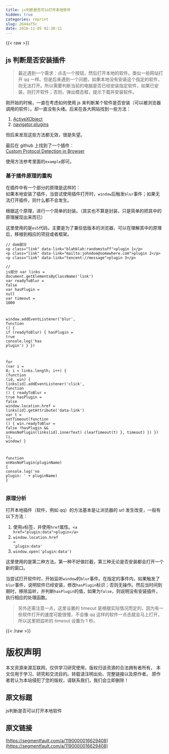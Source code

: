 ```yaml
---
title: js判断是否可以打开本地软件
hidden: true
categories: reprint
slug: 2644af5c
date: 2018-11-05 02:30:11
---
```


{{< raw >}}
<h2 id="articleHeader0">js &#x5224;&#x65AD;&#x662F;&#x5426;&#x5B89;&#x88C5;&#x63D2;&#x4EF6;</h2><blockquote>&#x6700;&#x8FD1;&#x9047;&#x5230;&#x4E00;&#x4E2A;&#x9700;&#x6C42;&#xFF1A;&#x70B9;&#x51FB;&#x4E00;&#x4E2A;&#x6309;&#x94AE;&#xFF0C;&#x7136;&#x540E;&#x6253;&#x5F00;&#x672C;&#x5730;&#x7684;&#x8F6F;&#x4EF6;&#x3002;&#x7C7B;&#x4F3C;&#x4E00;&#x4E9B;&#x7F51;&#x7AD9;&#x6253;&#x5F00; qq &#x4E00;&#x6837;&#x3002;&#x4F46;&#x662F;&#x540E;&#x6765;&#x9047;&#x5230;&#x4E00;&#x4E2A;&#x95EE;&#x9898;&#xFF0C;&#x5982;&#x679C;&#x672C;&#x5730;&#x6CA1;&#x6709;&#x5B89;&#x88C5;&#x8FD9;&#x4E2A;&#x6307;&#x5B9A;&#x7684;&#x8F6F;&#x4EF6;&#xFF0C;&#x5219;&#x65E0;&#x6CD5;&#x6253;&#x5F00;&#x3002;&#x6240;&#x4EE5;&#x9700;&#x8981;&#x5224;&#x65AD;&#x5F53;&#x524D;&#x7684;&#x7535;&#x8111;&#x662F;&#x5426;&#x5DF2;&#x7ECF;&#x5B89;&#x88C5;&#x6307;&#x5B9A;&#x8F6F;&#x4EF6;&#xFF0C;&#x5982;&#x679C;&#x5DF2;&#x5B89;&#x88C5;&#xFF0C;&#x5219;&#x6253;&#x5F00;&#x8F6F;&#x4EF6;&#xFF1B;&#x5426;&#x5219;&#xFF0C;&#x5F39;&#x51FA;&#x6A21;&#x6001;&#x6846;&#xFF0C;&#x63D0;&#x793A;&#x4E0B;&#x8F7D;&#x5E76;&#x5B89;&#x88C5;&#x8F6F;&#x4EF6;&#x3002;</blockquote><p>&#x521A;&#x5F00;&#x59CB;&#x7684;&#x65F6;&#x5019;&#xFF0C;&#x4E00;&#x76F4;&#x5728;&#x8003;&#x8651;&#x5982;&#x4F55;&#x4F7F;&#x7528; js &#x6765;&#x5224;&#x65AD;&#x67D0;&#x4E2A;&#x8F6F;&#x4EF6;&#x662F;&#x5426;&#x5B89;&#x88C5;&#xFF08;&#x53EF;&#x4EE5;&#x88AB;&#x6D4F;&#x89C8;&#x5668;&#x8C03;&#x7528;&#x7684;&#x8F6F;&#x4EF6;&#xFF09;&#x3002;&#x5374;&#x4E00;&#x76F4;&#x6CA1;&#x6709;&#x5934;&#x7EEA;&#x3002;&#x540E;&#x6765;&#x5728;&#x5404;&#x5927;&#x7F51;&#x7AD9;&#x627E;&#x5230;&#x4E00;&#x4E9B;&#x65B9;&#x6CD5;&#xFF1A;</p><ol><li><a href="https://blog.csdn.net/hsany330/article/details/73872866" rel="nofollow noreferrer" target="_blank">ActiveXObject</a></li><li><a href="https://blog.csdn.net/zhuang902/article/details/38323051" rel="nofollow noreferrer" target="_blank">navigator.plugins</a></li></ol><p>&#x4F46;&#x540E;&#x6765;&#x53D1;&#x73B0;&#x8FD9;&#x4E9B;&#x65B9;&#x6CD5;&#x90FD;&#x65E0;&#x6548;&#xFF0C;&#x5F88;&#x662F;&#x5931;&#x671B;&#x3002;</p><p>&#x6700;&#x540E;&#x5728; github &#x4E0A;&#x627E;&#x5230;&#x4E86;&#x4E00;&#x4E2A;&#x63D2;&#x4EF6;&#xFF1A;<br><a href="https://github.com/ismailhabib/custom-protocol-detection" rel="nofollow noreferrer" target="_blank">Custom Protocol Detection in Browser</a></p><p>&#x4F7F;&#x7528;&#x65B9;&#x6CD5;&#x53C2;&#x8003;&#x91CC;&#x9762;&#x7684;<code>example</code>&#x5373;&#x53EF;&#x3002;</p><h3 id="articleHeader1">&#x57FA;&#x4E8E;&#x63D2;&#x4EF6;&#x539F;&#x7406;&#x7684;&#x91CD;&#x6784;</h3><p>&#x5728;&#x63D2;&#x4EF6;&#x4E2D;&#x6709;&#x4E00;&#x4E2A;&#x90E8;&#x5206;&#x7684;&#x539F;&#x7406;&#x662F;&#x8FD9;&#x6837;&#x7684;&#xFF1A;<br>&#x5982;&#x679C;&#x672C;&#x5730;&#x5B89;&#x88C5;&#x4E86;&#x63D2;&#x4EF6;&#xFF0C;&#x5F53;&#x5C1D;&#x8BD5;&#x4F7F;&#x7528;&#x63D2;&#x4EF6;&#x6253;&#x5F00;&#x65F6;&#xFF0C;<code>window</code>&#x540E;&#x89E6;&#x53D1;<code>blur</code>&#x4E8B;&#x4EF6;&#xFF1B;&#x5982;&#x679C;&#x65E0;&#x6CD5;&#x6253;&#x5F00;&#x63D2;&#x4EF6;&#xFF0C;&#x5219;&#x4EC0;&#x4E48;&#x90FD;&#x4E0D;&#x4F1A;&#x53D1;&#x751F;&#x3002;</p><p>&#x6839;&#x636E;&#x8FD9;&#x4E2A;&#x539F;&#x7406;&#xFF0C;&#x8FDB;&#x884C;&#x4E00;&#x4E2A;&#x7B80;&#x5355;&#x7684;&#x5C01;&#x88C5;&#x3002;&#xFF08;&#x5176;&#x5B9E;&#x4E5F;&#x4E0D;&#x7B97;&#x662F;&#x5C01;&#x88C5;&#xFF0C;&#x53EA;&#x662F;&#x7B80;&#x5355;&#x7684;&#x628A;&#x5176;&#x4E2D;&#x7684;&#x539F;&#x7406;&#x5C55;&#x73B0;&#x51FA;&#x6765;&#x800C;&#x5DF2;&#xFF09;</p><p>&#x8FD9;&#x91CC;&#x4F7F;&#x7528;&#x7684;&#x662F;<code>es5</code>&#x4EE3;&#x7801;&#xFF0C;&#x4E3B;&#x8981;&#x662F;&#x4E3A;&#x4E86;&#x517C;&#x4EFB;&#x4F4E;&#x7248;&#x672C;&#x7684;&#x6D4F;&#x89C8;&#x5668;&#xFF0C;&#x53EF;&#x4EE5;&#x5728;&#x7406;&#x89E3;&#x5176;&#x4E2D;&#x7684;&#x539F;&#x7406;&#x540E;&#xFF0C;&#x79FB;&#x690D;&#x5230;&#x76F8;&#x5E94;&#x7684;&#x9879;&#x76EE;&#x6216;&#x8005;&#x6846;&#x67B6;&#x3002;</p><div class="widget-codetool" style="display:none"><div class="widget-codetool--inner"><span class="selectCode code-tool" data-toggle="tooltip" data-placement="top" title="" data-original-title="&#x5168;&#x9009;"></span> <span type="button" class="copyCode code-tool" data-toggle="tooltip" data-placement="top" data-clipboard-text="// dom&#x90E8;&#x5206;
&lt;p class=&quot;link&quot; data-link=&quot;blahblah:randomstuff&quot;&gt;plugin 1&lt;/p&gt;
&lt;p class=&quot;link&quot; data-link=&quot;mailto:johndoe@somewhere.com&quot;&gt;plugin 2&lt;/p&gt;
&lt;p class=&quot;link&quot; data-link=&quot;tencent://message&quot;&gt;plugin 3&lt;/p&gt;" title="" data-original-title="&#x590D;&#x5236;"></span> <span type="button" class="saveToNote code-tool" data-toggle="tooltip" data-placement="top" title="" data-original-title="&#x653E;&#x8FDB;&#x7B14;&#x8BB0;"></span></div></div><pre class="hljs cs"><code><span class="hljs-comment">// dom&#x90E8;&#x5206;</span>
&lt;p <span class="hljs-keyword">class</span>=<span class="hljs-string">&quot;link&quot;</span> data-link=<span class="hljs-string">&quot;blahblah:randomstuff&quot;</span>&gt;plugin <span class="hljs-number">1</span>&lt;/p&gt;
&lt;p <span class="hljs-keyword">class</span>=<span class="hljs-string">&quot;link&quot;</span> data-link=<span class="hljs-string">&quot;mailto:johndoe@somewhere.com&quot;</span>&gt;plugin <span class="hljs-number">2</span>&lt;/p&gt;
&lt;p <span class="hljs-keyword">class</span>=<span class="hljs-string">&quot;link&quot;</span> data-link=<span class="hljs-string">&quot;tencent://message&quot;</span>&gt;plugin <span class="hljs-number">3</span>&lt;/p&gt;</code></pre><div class="widget-codetool" style="display:none"><div class="widget-codetool--inner"><span class="selectCode code-tool" data-toggle="tooltip" data-placement="top" title="" data-original-title="&#x5168;&#x9009;"></span> <span type="button" class="copyCode code-tool" data-toggle="tooltip" data-placement="top" data-clipboard-text="// js&#x90E8;&#x5206;
var links = document.getElementsByClassName(&apos;link&apos;)
var readyToBlur = false
var hasPlugin = null
var timeout = 1000

window.addEventListener(&apos;blur&apos;, function () {
    if (readyToBlur) {
        hasPlugin = true
        console.log(&apos;has plugin&apos;)
    }
})

for (var i = 0; i &lt; links.length; i++) {
    (function (id, win) {
        links[id].addEventListener(&apos;click&apos;, function () {
            readyToBlur = true
            hasPlugin = false
            window.location.href = links[id].getAttribute(&apos;data-link&apos;)
            var t = setTimeout(function () {
                win.readyToBlur = false
                !hasPlugin &amp;&amp; onHasNoPlugin(links[id].innerText)
                clearTimeout(t)
            }, timeout)
        })
    })(i, window)
}

function onHasNoPlugin(pluginName) {
    console.log(&apos;no plugin: &apos; + pluginName)
}" title="" data-original-title="&#x590D;&#x5236;"></span> <span type="button" class="saveToNote code-tool" data-toggle="tooltip" data-placement="top" title="" data-original-title="&#x653E;&#x8FDB;&#x7B14;&#x8BB0;"></span></div></div><pre class="hljs javascript"><code><span class="hljs-comment">// js&#x90E8;&#x5206;</span>
<span class="hljs-keyword">var</span> links = <span class="hljs-built_in">document</span>.getElementsByClassName(<span class="hljs-string">&apos;link&apos;</span>)
<span class="hljs-keyword">var</span> readyToBlur = <span class="hljs-literal">false</span>
<span class="hljs-keyword">var</span> hasPlugin = <span class="hljs-literal">null</span>
<span class="hljs-keyword">var</span> timeout = <span class="hljs-number">1000</span>

<span class="hljs-built_in">window</span>.addEventListener(<span class="hljs-string">&apos;blur&apos;</span>, <span class="hljs-function"><span class="hljs-keyword">function</span> (<span class="hljs-params"></span>) </span>{
    <span class="hljs-keyword">if</span> (readyToBlur) {
        hasPlugin = <span class="hljs-literal">true</span>
        <span class="hljs-built_in">console</span>.log(<span class="hljs-string">&apos;has plugin&apos;</span>)
    }
})

<span class="hljs-keyword">for</span> (<span class="hljs-keyword">var</span> i = <span class="hljs-number">0</span>; i &lt; links.length; i++) {
    (<span class="hljs-function"><span class="hljs-keyword">function</span> (<span class="hljs-params">id, win</span>) </span>{
        links[id].addEventListener(<span class="hljs-string">&apos;click&apos;</span>, <span class="hljs-function"><span class="hljs-keyword">function</span> (<span class="hljs-params"></span>) </span>{
            readyToBlur = <span class="hljs-literal">true</span>
            hasPlugin = <span class="hljs-literal">false</span>
            <span class="hljs-built_in">window</span>.location.href = links[id].getAttribute(<span class="hljs-string">&apos;data-link&apos;</span>)
            <span class="hljs-keyword">var</span> t = setTimeout(<span class="hljs-function"><span class="hljs-keyword">function</span> (<span class="hljs-params"></span>) </span>{
                win.readyToBlur = <span class="hljs-literal">false</span>
                !hasPlugin &amp;&amp; onHasNoPlugin(links[id].innerText)
                clearTimeout(t)
            }, timeout)
        })
    })(i, <span class="hljs-built_in">window</span>)
}

<span class="hljs-function"><span class="hljs-keyword">function</span> <span class="hljs-title">onHasNoPlugin</span>(<span class="hljs-params">pluginName</span>) </span>{
    <span class="hljs-built_in">console</span>.log(<span class="hljs-string">&apos;no plugin: &apos;</span> + pluginName)
}</code></pre><h3 id="articleHeader2">&#x539F;&#x7406;&#x5206;&#x6790;</h3><p>&#x6253;&#x5F00;&#x672C;&#x5730;&#x63D2;&#x4EF6;&#xFF08;&#x8F6F;&#x4EF6;&#xFF0C;&#x4F8B;&#x5982; qq&#xFF09;&#x7684;&#x65B9;&#x6CD5;&#x57FA;&#x672C;&#x662F;&#x8BA9;&#x6D4F;&#x89C8;&#x5668;&#x7684; url &#x53D1;&#x751F;&#x6539;&#x53D8;&#xFF0C;&#x4E00;&#x822C;&#x6709;&#x4EE5;&#x4E0B;&#x65B9;&#x6CD5;&#xFF1A;</p><ol><li>&#x4F7F;&#x7528;<code>a</code>&#x6807;&#x7B7E;&#xFF0C;&#x5E76;&#x4F7F;&#x7528;<code>href</code>&#x5C5E;&#x6027;&#x3002;<code>&lt;a href=&quot;plugin:data&quot;&gt;plugin&lt;/a&gt;</code></li><li><code>window.location.href = &apos;plugin:data&apos;</code></li><li><code>window.open(&apos;plugin:data&apos;)</code></li></ol><p>&#x8FD9;&#x91CC;&#x4F7F;&#x7528;&#x7684;&#x662F;&#x7B2C;&#x4E8C;&#x79CD;&#x65B9;&#x6CD5;&#x3002;&#x7B2C;&#x4E00;&#x79CD;&#x4E0D;&#x597D;&#x505A;&#x62E6;&#x622A;&#xFF0C;&#x7B2C;&#x4E09;&#x79CD;&#x65E0;&#x8BBA;&#x662F;&#x5426;&#x5B89;&#x88C5;&#x90FD;&#x4F1A;&#x6253;&#x5F00;&#x4E00;&#x4E2A;&#x65B0;&#x7684;&#x7A97;&#x53E3;&#x3002;</p><p>&#x5F53;&#x5C1D;&#x8BD5;&#x6253;&#x5F00;&#x8F6F;&#x4EF6;&#x65F6;&#xFF0C;&#x5F00;&#x59CB;&#x76D1;&#x542C;<code>window</code>&#x7684;<code>blur</code>&#x4E8B;&#x4EF6;&#x3002;&#x5728;&#x6307;&#x5B9A;&#x7684;&#x4E8B;&#x4EF6;&#x5185;&#xFF0C;&#x5982;&#x679C;&#x89E6;&#x53D1;&#x4E86;<code>blur</code>&#x4E8B;&#x4EF6;&#xFF0C;&#x8BF4;&#x660E;&#x8F6F;&#x4EF6;&#x5DF2;&#x7ECF;&#x5B89;&#x88C5;&#xFF0C;&#x4FEE;&#x6539;<code>hasPlugin</code>&#x6807;&#x8BC6;&#xFF1B;&#x5426;&#x5219;&#x65E0;&#x64CD;&#x4F5C;&#x3002;&#x7136;&#x540E;&#x5F53;&#x65F6;&#x95F4;&#x5230;&#x671F;&#x65F6;&#xFF0C;&#x79FB;&#x9664;&#x76D1;&#x542C;&#xFF0C;&#x5E76;&#x5224;&#x65AD;<code>hasPlugin</code>&#x7684;&#x503C;&#xFF0C;&#x5982;&#x679C;&#x4E3A;<code>false</code>&#xFF0C;&#x5219;&#x8BF4;&#x660E;&#x6CA1;&#x6709;&#x5B89;&#x88C5;&#x63D2;&#x4EF6;&#xFF0C;&#x6267;&#x884C;&#x76F8;&#x5E94;&#x7684;&#x5904;&#x7406;&#x51FD;&#x6570;&#x3002;</p><blockquote>&#x53E6;&#x5916;&#x8FD8;&#x9700;&#x6CE8;&#x610F;&#x4E00;&#x70B9;&#xFF0C;&#x8FD9;&#x91CC;&#x8BBE;&#x7F6E;&#x7684; timeout &#x662F;&#x6839;&#x636E;&#x5B9E;&#x9645;&#x60C5;&#x51B5;&#x800C;&#x5B9A;&#x7684;&#xFF0C;&#x56E0;&#x4E3A;&#x6709;&#x4E00;&#x4E9B;&#x8F6F;&#x4EF6;&#x6253;&#x5F00;&#x7684;&#x901F;&#x5EA6;&#x53EF;&#x80FD;&#x5F88;&#x6162;&#xFF0C;&#x4E0D;&#x4F1A;&#x50CF; qq &#x8FD9;&#x6837;&#x7684;&#x8F6F;&#x4EF6;&#x4E00;&#x70B9;&#x51FB;&#x5C31;&#x4F1A;&#x9A6C;&#x4E0A;&#x6253;&#x5F00;&#xFF0C;&#x6240;&#x4EE5;&#x8FD9;&#x91CC;&#x628A;&#x76D1;&#x542C;&#x7684; timeout &#x8BBE;&#x7F6E;&#x4E3A; 1 &#x79D2;&#x3002;</blockquote>
{{< /raw >}}

# 版权声明
本文资源来源互联网，仅供学习研究使用，版权归该资源的合法拥有者所有，
本文仅用于学习、研究和交流目的。转载请注明出处、完整链接以及原作者。
原作者若认为本站侵犯了您的版权，请联系我们，我们会立即删除！

## 原文标题
js判断是否可以打开本地软件

## 原文链接
[https://segmentfault.com/a/1190000016629408](https://segmentfault.com/a/1190000016629408)

